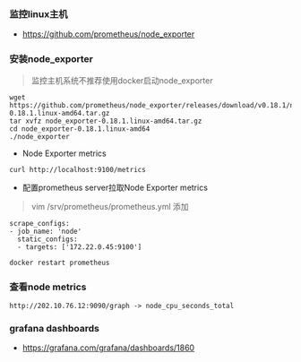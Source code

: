 ### 监控linux主机
* https://github.com/prometheus/node_exporter

### 安装node_exporter
>监控主机系统不推荐使用docker启动node_exporter
```
wget https://github.com/prometheus/node_exporter/releases/download/v0.18.1/node_exporter-0.18.1.linux-amd64.tar.gz
tar xvfz node_exporter-0.18.1.linux-amd64.tar.gz
cd node_exporter-0.18.1.linux-amd64
./node_exporter
```

* Node Exporter metrics
```
curl http://localhost:9100/metrics
```

* 配置prometheus server拉取Node Exporter metrics
>vim /srv/prometheus/prometheus.yml 添加     
```
scrape_configs:
- job_name: 'node'
  static_configs:
  - targets: ['172.22.0.45:9100']
```
```
docker restart prometheus
```

### 查看node metrics
```
http://202.10.76.12:9090/graph -> node_cpu_seconds_total
```

### grafana dashboards
* https://grafana.com/grafana/dashboards/1860